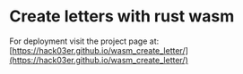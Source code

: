 # Create letters with rust wasm

For deployment visit the project page at: [https://hack03er.github.io/wasm_create_letter/](https://hack03er.github.io/wasm_create_letter/)